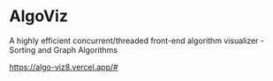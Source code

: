 # AlgoViz
A highly efficient concurrent/threaded front-end algorithm visualizer - Sorting and Graph Algorithms

https://algo-viz8.vercel.app/#
